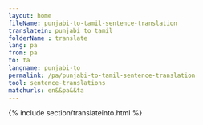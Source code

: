 ```yaml
---
layout: home
fileName: punjabi-to-tamil-sentence-translation
translatein: punjabi_to_tamil
folderName : translate
lang: pa
from: pa
to: ta
langname: punjabi-to
permalink: /pa/punjabi-to-tamil-sentence-translation
tool: sentence-translations
matchurls: en&&pa&&ta
---
```

{% include section/translateinto.html %}
